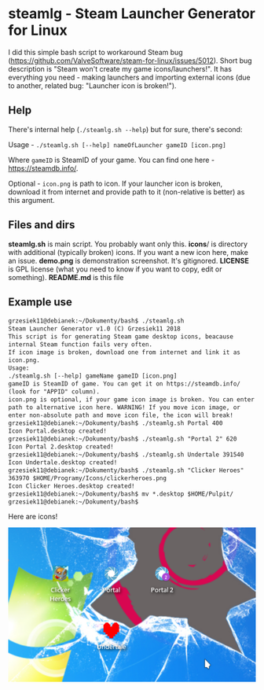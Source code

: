 # steamlg - Steam Launcher Generator for Linux

I did this simple bash script to workaround Steam bug (https://github.com/ValveSoftware/steam-for-linux/issues/5012). Short bug description is "Steam won't create my game icons/launchers!". It has everything you need - making launchers and importing external icons (due to another, related bug: "Launcher icon is broken!").

## Help

There's internal help (```./steamlg.sh --help```) but for sure, there's second:

Usage - ```./steamlg.sh [--help] nameOfLauncher gameID [icon.png]```

Where ```gameID``` is SteamID of your game. You can find one here - https://steamdb.info/.

Optional - ```icon.png``` is path to icon. If your launcher icon is broken, download it from internet and provide path to it (non-relative is better) as this argument.

## Files and dirs

**steamlg.sh** is main script. You probably want only this.
**icons**/ is directory with additional (typically broken) icons. If you want a new icon here, make an issue.
**demo.png** is demonstration screenshot. It's gitignored.
**LICENSE** is GPL license (what you need to know if you want to copy, edit or something).
**README.md** is this file

## Example use
```
grzesiek11@debianek:~/Dokumenty/bash$ ./steamlg.sh
Steam Launcher Generator v1.0 (C) Grzesiek11 2018
This script is for generating Steam game desktop icons, beacause internal Steam function fails very often.
If icon image is broken, download one from internet and link it as icon.png.
Usage:
./steamlg.sh [--help] gameName gameID [icon.png]
gameID is SteamID of game. You can get it on https://steamdb.info/ (look for "APPID" column).
icon.png is optional, if your game icon image is broken. You can enter path to alternative icon here. WARNING! If you move icon image, or enter non-absolute path and move icon file, the icon will break!
grzesiek11@debianek:~/Dokumenty/bash$ ./steamlg.sh Portal 400
Icon Portal.desktop created!
grzesiek11@debianek:~/Dokumenty/bash$ ./steamlg.sh "Portal 2" 620
Icon Portal 2.desktop created!
grzesiek11@debianek:~/Dokumenty/bash$ ./steamlg.sh Undertale 391540
Icon Undertale.desktop created!
grzesiek11@debianek:~/Dokumenty/bash$ ./steamlg.sh "Clicker Heroes" 363970 $HOME/Programy/Icons/clickerheroes.png 
Icon Clicker Heroes.desktop created!
grzesiek11@debianek:~/Dokumenty/bash$ mv *.desktop $HOME/Pulpit/
grzesiek11@debianek:~/Dokumenty/bash$ 
```
Here are icons!

![demonstration](https://github.com/jedenastka/steamlg/blob/master/demo.png?raw=true)
